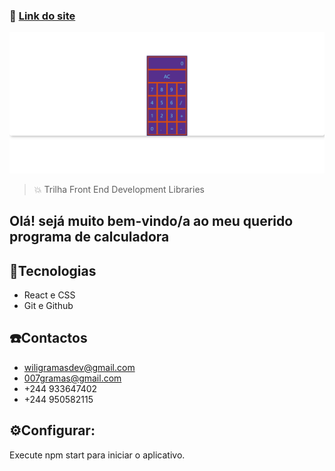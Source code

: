 ### 🤙 [Link do site](https://wiligramasdev-js-calculator.netlify.app/)
![preview](./js-calculator.png)

> 💥 Trilha Front End Development Libraries
## Olá! sejá muito bem-vindo/a ao meu querido programa de calculadora 
## 🚀Tecnologias 
- React e CSS
- Git e Github
## ☎️Contactos
- wiligramasdev@gmail.com
- 007gramas@gmail.com
- +244 933647402
- +244 950582115

## ⚙️Configurar:
Execute npm start para iniciar o aplicativo.
